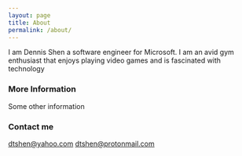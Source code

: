 ```yaml
---
layout: page
title: About
permalink: /about/
---
```


I am Dennis Shen a software engineer for Microsoft.
I am an avid gym enthusiast that enjoys playing video games and is fascinated with technology

### More Information

Some other information

### Contact me

[dtshen@yahoo.com](mailto:dtshen@yahoo.com)
[dtshen@protonmail.com](mailto:dtshen@protonmail.com)
